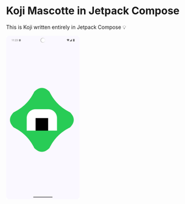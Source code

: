 # Koji Mascotte in Jetpack Compose

This is Koji written entirely in Jetpack Compose 💡

<img src="img/koji_jetpack_compose.png" alt="Logo" width="200"/>
